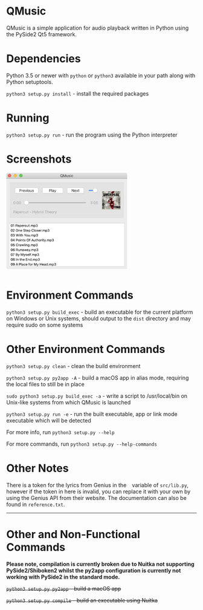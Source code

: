 # QMusic

QMusic is a simple application for audio playback written in Python using the PySide2 Qt5 framework.


# Dependencies

Python 3.5 or newer with `python` or `python3` available in your path along with Python setuptools.

`python3 setup.py install` - install the required packages


# Running

`python3 setup.py run` - run the program using the Python interpreter


# Screenshots

<img src="resources/documentation/screenshot.png" width=320 style="border-radius: 4px; margin-bottom: 10px"/>


# Environment Commands

`python3 setup.py build_exec` - build an executable for the current platform on Windows or Unix systems, should output to the `dist` directory and may require sudo on some systems


# Other Environment Commands

`python3 setup.py clean` - clean the build environment

`python3 setup.py py2app -A` - build a macOS app in alias mode, requiring the local files to still be in place

`sudo python3 setup.py build_exec -a` - write a script to /usr/local/bin on Unix-like systems from which QMusic is launched

`python3 setup.py run -e` - run the built executable, app or link mode executable which will be detected

For more info, run `python3 setup.py --help`

For more commands, run `python3 setup.py --help-commands`


# Other Notes

There is a token for the lyrics from Genius in the ` ` variable of `src/lib.py`, however if the token in here is invalid, you can replace it with your own by using the Genius API from their website. The documentation can also be found in `reference.txt`.

_______________________

# Other and Non-Functional Commands

**Please note, compilation is currently broken due to Nuitka not supporting PySide2/Shiboken2 whilst the py2app configuration is currently not working with PySide2 in the standard mode.**

~~`python3 setup.py py2app` - build a macOS app~~

~~`python3 setup.py compile` - build an executable using Nuitka~~
